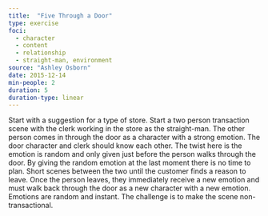 ```yaml
---
title:  "Five Through a Door"
type: exercise
foci:
  - character
  - content
  - relationship
  - straight-man, environment
source: "Ashley Osborn"
date: 2015-12-14
min-people: 2
duration: 5
duration-type: linear
---
```

Start with a suggestion for a type of store.
Start a two person transaction scene with the clerk working in the store as the straight-man.
The other person comes in through the door as a character with a strong emotion.
The door character and clerk should know each other.
The twist here is the emotion is random and only given just before the person walks through the door.
By giving the random emotion at the last moment there is no time to plan.
Short scenes between the two until the customer finds a reason to leave.
Once the person leaves, they immediately receive a new emotion and must walk back through the door as a new character with a new emotion.
Emotions are random and instant.
The challenge is to make the scene non-transactional.
